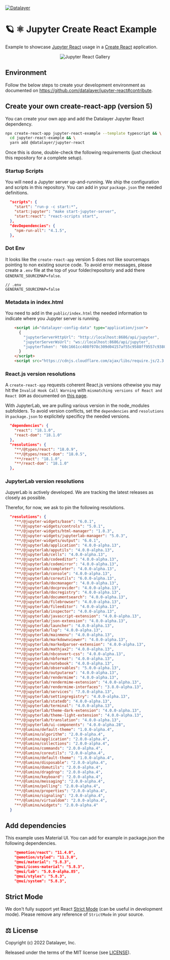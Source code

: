 [![Datalayer](https://assets.datalayer.design/datalayer-25.svg)](https://datalayer.io)

# 🪐 ⚛️ Jupyter Create React Example

Example to showcase [Jupyter React](https://github.com/datalayer/jupyter-react) usage in a [Create React](https://reactjs.org/docs/create-a-new-react-app.html) application.

<div align="center" style="text-align: center">
  <img alt="Jupyter React Gallery" src="https://datalayer-jupyter-examples.s3.amazonaws.com/jupyter-react-gallery.gif" />
</div>

## Environment

Follow the below steps to create your development environment as documented on https://github.com/datalayer/jupyter-react#contribute.

## Create your own create-react-app (version 5)

You can create your own app and add the Datalayer Jupyter React dependency.

```bash
npx create-react-app jupyter-react-example --template typescript && \
  cd jupyter-react-example && \
  yarn add @datalayer/jupyter-react
```

Once this is done, double-check the following requirements (just checkout this repository for a complete setup).

### Startup Scripts

You will need a Jupyter server up-and-running. We ship the configuration and scripts in this repository. You can add in your `package.json` the needed definitions.

```json
  "scripts": {
    "start": "run-p -c start:*",
    "start:jupyter": "make start-jupyter-server",
    "start:react": "react-scripts start",
  },
  "devDependencies": {
    "npm-run-all": "4.1.5",
  },
```

### Dot Env

It looks like the `create-react-app` version 5 does not like sourcemaps pointing to non existing source code. To avoid error messages, please create a `.env` file at the top of your folder/repositoriy and add there `GENERATE_SOURCEMAP=false`.

```dotenv
// .env
GENERATE_SOURCEMAP=false
```

### Metadata in index.html

You need to add in the `public/index.html` the needed information to indicate where you Jupyter server is running.

```html
    <script id="datalayer-config-data" type="application/json">
      {
        "jupyterServerHttpUrl": "http://localhost:8686/api/jupyter",
        "jupyterServerWsUrl": "ws://localhost:8686/api/jupyter",
        "jupyterToken": "60c1661cc408f978c309d04157af55c9588ff9557c9380e4fb50785750703da6"
      }
    </script>
    <script src="https://cdnjs.cloudflare.com/ajax/libs/require.js/2.3.4/require.min.js"></script>
```

### React.js version resolutions

A `create-react-app` requests coherent React.js versions othewise you may hit the `Invalid Hook Call Warning` with `mismatching versions of React and React DOM` as documented on [this page](https://reactjs.org/warnings/invalid-hook-call-warning.html).

With JupyterLab, we are pulling various version in the node_modules subfolders. To avoid version conflicts, set the `dependencies` and `resolutions` in `package.json` to explicitely specificy the needed versions.

```json
  "dependencies": {
    "react": "18.1.0",
    "react-dom": "18.1.0"
  },
  "resolutions": {
    "**/@types/react": "18.0.9",
    "**/@types/react-dom": "18.0.5",
    "**/react": "18.1.0",
    "**/react-dom": "18.1.0"
  },
```

### JupyterLab version resolutions

JupyerLab is actively developed. We are tracking the latest releases as closely as possible.

Therefor, for now, we ask to pin the following resolutions.

```json
  "resolutions": {
    "**/@jupyter-widgets/base": "6.0.1",
    "**/@jupyter-widgets/controls": "5.0.1",
    "**/@jupyter-widgets/html-manager": "1.0.3",
    "**/@jupyter-widgets/jupyterlab-manager": "5.0.3",
    "**/@jupyter-widgets/output": "6.0.1",
    "**/@jupyterlab/application": "4.0.0-alpha.13",
    "**/@jupyterlab/apputils": "4.0.0-alpha.13",
    "**/@jupyterlab/cells": "4.0.0-alpha.13",
    "**/@jupyterlab/codeeditor": "4.0.0-alpha.13",
    "**/@jupyterlab/codemirror": "4.0.0-alpha.13",
    "**/@jupyterlab/completer": "4.0.0-alpha.13",
    "**/@jupyterlab/console": "4.0.0-alpha.13",
    "**/@jupyterlab/coreutils": "6.0.0-alpha.13",
    "**/@jupyterlab/docmanager": "4.0.0-alpha.13",
    "**/@jupyterlab/docprovider": "4.0.0-alpha.13",
    "**/@jupyterlab/docregistry": "4.0.0-alpha.13",
    "**/@jupyterlab/documentsearch": "4.0.0-alpha.13",
    "**/@jupyterlab/filebrowser": "4.0.0-alpha.13",
    "**/@jupyterlab/fileeditor": "4.0.0-alpha.13",
    "**/@jupyterlab/inspector": "4.0.0-alpha.13",
    "**/@jupyterlab/javascript-extension": "4.0.0-alpha.13",
    "**/@jupyterlab/json-extension": "4.0.0-alpha.13",
    "**/@jupyterlab/launcher": "4.0.0-alpha.13",
    "**/@jupyterlab/lsp": "4.0.0-alpha.13",
    "**/@jupyterlab/mainmenu": "4.0.0-alpha.13",
    "**/@jupyterlab/markdownviewer": "4.0.0-alpha.13",
    "**/@jupyterlab/markedparser-extension": "4.0.0-alpha.13",
    "**/@jupyterlab/mathjax2": "4.0.0-alpha.13",
    "**/@jupyterlab/nbconvert-css": "4.0.0-alpha.13",
    "**/@jupyterlab/nbformat": "4.0.0-alpha.13",
    "**/@jupyterlab/notebook": "4.0.0-alpha.13",
    "**/@jupyterlab/observables": "5.0.0-alpha.13",
    "**/@jupyterlab/outputarea": "4.0.0-alpha.13",
    "**/@jupyterlab/rendermime": "4.0.0-alpha.13",
    "**/@jupyterlab/rendermime-extension": "4.0.0-alpha.13",
    "**/@jupyterlab/rendermime-interfaces": "3.8.0-alpha.13",
    "**/@jupyterlab/services": "7.0.0-alpha.13",
    "**/@jupyterlab/settingregistry": "4.0.0-alpha.13",
    "**/@jupyterlab/statedb": "4.0.0-alpha.13",
    "**/@jupyterlab/terminal": "4.0.0-alpha.13",
    "**/@jupyterlab/theme-dark-extension": "4.0.0-alpha.13",
    "**/@jupyterlab/theme-light-extension": "4.0.0-alpha.13",
    "**/@jupyterlab/translation": "4.0.0-alpha.13",
    "**/@jupyterlab/ui-components": "4.0.0-alpha.28",
    "**/@lumino/default-theme": "1.0.0-alpha.4",
    "**/@lumino/algorithm": "2.0.0-alpha.4",
    "**/@lumino/application": "2.0.0-alpha.4",
    "**/@lumino/collections": "2.0.0-alpha.4",
    "**/@lumino/commands": "2.0.0-alpha.4",
    "**/@lumino/coreutils": "2.0.0-alpha.4",
    "**/@lumino/default-theme": "1.0.0-alpha.4",
    "**/@lumino/disposable": "2.0.0-alpha.4",
    "**/@lumino/domutils": "2.0.0-alpha.4",
    "**/@lumino/dragdrop": "2.0.0-alpha.4",
    "**/@lumino/keyboard": "2.0.0-alpha.4",
    "**/@lumino/messaging": "2.0.0-alpha.4",
    "**/@lumino/polling": "2.0.0-alpha.4",
    "**/@lumino/properties": "2.0.0-alpha.4",
    "**/@lumino/signaling": "2.0.0-alpha.4",
    "**/@lumino/virtualdom": "2.0.0-alpha.4",
    "**/@lumino/widgets": "2.0.0-alpha.4"
  }
```

## Add dependencies

This example uses Material UI. You can add for example in package.json the following dependencies.

```json
    "@emotion/react": "11.4.0",
    "@emotion/styled": "11.3.0",
    "@mui/material": "5.8.3",
    "@mui/icons-material": "5.8.3",
    "@mui/lab": "5.0.0-alpha.85",
    "@mui/styles": "5.8.3",
    "@mui/system": "5.8.3",
```

## Strict Mode

We don't fully support yet React [Strict Mode](https://reactjs.org/docs/strict-mode.html) (can be useful in development mode). Please remove any reference of `StrictMode` in your source.

## ⚖️ License

Copyright (c) 2022 Datalayer, Inc.

Released under the terms of the MIT license (see [LICENSE](./LICENSE)).
